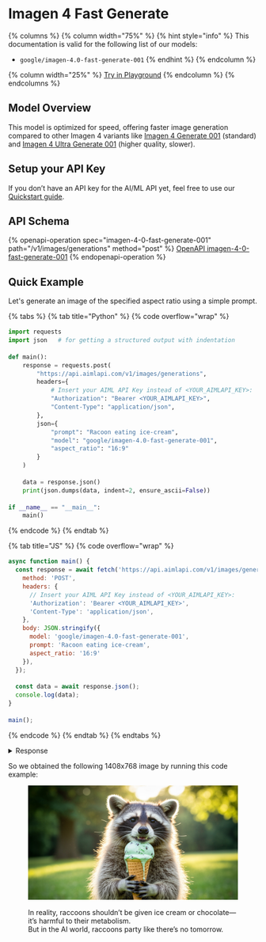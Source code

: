 # Imagen 4 Fast Generate

{% columns %}
{% column width="75%" %}
{% hint style="info" %}
This documentation is valid for the following list of our models:

* `google/imagen-4.0-fast-generate-001`
{% endhint %}
{% endcolumn %}

{% column width="25%" %}
<a href="https://aimlapi.com/app/?model=google/imagen-4.0-fast-generate-001&#x26;mode=image" class="button primary">Try in Playground</a>
{% endcolumn %}
{% endcolumns %}

## Model Overview <a href="#model-overview" id="model-overview"></a>

This model is optimized for speed, offering faster image generation compared to other Imagen 4 variants like [Imagen 4 Generate 001](imagen-4-generate.md) (standard) and [Imagen 4 Ultra Generate 001](imagen-4-ultra-generate.md) (higher quality, slower).

## Setup your API Key <a href="#setup-your-api-key" id="setup-your-api-key"></a>

If you don’t have an API key for the AI/ML API yet, feel free to use our [Quickstart guide](https://docs.aimlapi.com/quickstart/setting-up).

## API Schema

{% openapi-operation spec="imagen-4-0-fast-generate-001" path="/v1/images/generations" method="post" %}
[OpenAPI imagen-4-0-fast-generate-001](https://raw.githubusercontent.com/aimlapi/api-docs/refs/heads/main/docs/api-references/image-models/Google/imagen-4.0-fast-generate-001.json)
{% endopenapi-operation %}

## Quick Example

Let's generate an image of the specified aspect ratio using a simple prompt.

{% tabs %}
{% tab title="Python" %}
{% code overflow="wrap" %}
```python
import requests
import json   # for getting a structured output with indentation

def main():
    response = requests.post(
        "https://api.aimlapi.com/v1/images/generations",
        headers={
            # Insert your AIML API Key instead of <YOUR_AIMLAPI_KEY>:
            "Authorization": "Bearer <YOUR_AIMLAPI_KEY>",
            "Content-Type": "application/json",
        },
        json={
            "prompt": "Racoon eating ice-cream",
            "model": "google/imagen-4.0-fast-generate-001",
            "aspect_ratio": "16:9"
        }
    )

    data = response.json()
    print(json.dumps(data, indent=2, ensure_ascii=False))

if __name__ == "__main__":
    main()
```
{% endcode %}
{% endtab %}

{% tab title="JS" %}
{% code overflow="wrap" %}
```javascript
async function main() {
  const response = await fetch('https://api.aimlapi.com/v1/images/generations', {
    method: 'POST',
    headers: {
      // Insert your AIML API Key instead of <YOUR_AIMLAPI_KEY>:
      'Authorization': 'Bearer <YOUR_AIMLAPI_KEY>',
      'Content-Type': 'application/json',
    },
    body: JSON.stringify({
      model: 'google/imagen-4.0-fast-generate-001',
      prompt: 'Racoon eating ice-cream',
      aspect_ratio: '16:9'
    }),
  });

  const data = await response.json();
  console.log(data);
}

main();
```
{% endcode %}
{% endtab %}
{% endtabs %}

<details>

<summary>Response</summary>

{% code overflow="wrap" %}
```json5
{
  "data": [
    {
      "mime_type": "image/png",
      "url": "https://cdn.aimlapi.com/generations/guepard/1758236595733-514db8bc-7cba-4d7b-8d6b-237c20375995.png",
      "prompt": "A raccoon, with a mischievous grin, holds a melting cone of mint chocolate chip ice cream in its front paws, enjoying a warm summer day in a picturesque park. The sunlight creates a gentle, golden glow around the raccoon, illuminating the soft, fluffy fur. The cone is dripping with ice cream, creating a scene of playful chaos. A detailed, high-quality photo with a shallow depth of field, blurring the background foliage, creating a soft and dreamy aesthetic. The vibrant green trees and lush grass provide a beautiful and tranquil setting for the raccoon's treat."
    }
  ],
  "meta": {
    "usage": {
      "tokens_used": 42000
    }
  }
}
```
{% endcode %}

</details>

So we obtained the following 1408x768 image by running this code example:

<figure><img src="../../../.gitbook/assets/1758236595733-514db8bc-7cba-4d7b-8d6b-237c20375995.png" alt=""><figcaption><p>In reality, raccoons shouldn’t be given ice cream or chocolate—it’s harmful to their metabolism. <br>But in the AI world, raccoons party like there’s no tomorrow.</p></figcaption></figure>

